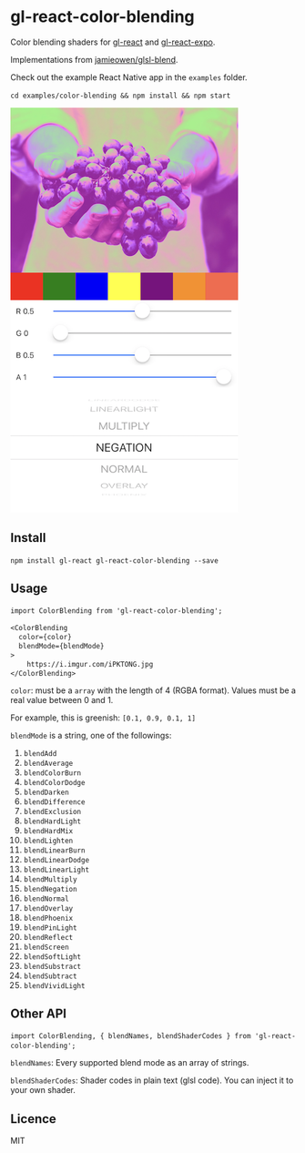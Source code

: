 # gl-react-color-blending

Color blending shaders for [gl-react](https://github.com/gre/gl-react) and [gl-react-expo](https://github.com/gre/gl-react/tree/master/packages/gl-react-expo).

Implementations from [jamieowen/glsl-blend](https://github.com/jamieowen/glsl-blend).

Check out the example React Native app in the `examples` folder.

`cd examples/color-blending && npm install && npm start`

![examples/color-blending](example_app.png)

## Install

`npm install gl-react gl-react-color-blending --save`

## Usage

```
import ColorBlending from 'gl-react-color-blending';
```

```
<ColorBlending
  color={color}
  blendMode={blendMode}
>
    https://i.imgur.com/iPKTONG.jpg
</ColorBlending>
```

`color`: must be a `array` with the length of 4 (RGBA format). Values must be a real value between 0 and 1.

For example, this is greenish: `[0.1, 0.9, 0.1, 1]`

`blendMode` is a string, one of the followings:

1. `blendAdd`
2. `blendAverage`
3. `blendColorBurn`
4. `blendColorDodge`
4. `blendDarken`
5. `blendDifference`
6. `blendExclusion`
7. `blendHardLight`
9. `blendHardMix`
10. `blendLighten`
11. `blendLinearBurn`
12. `blendLinearDodge`
13. `blendLinearLight`
14. `blendMultiply`
15. `blendNegation`
16. `blendNormal`
17. `blendOverlay`
18. `blendPhoenix`
19. `blendPinLight`
20. `blendReflect`
21. `blendScreen`
22. `blendSoftLight`
23. `blendSubstract`
24. `blendSubtract`
25. `blendVividLight`

## Other API

`import ColorBlending, { blendNames, blendShaderCodes } from 'gl-react-color-blending';`

`blendNames`: Every supported blend mode as an array of strings.

`blendShaderCodes`: Shader codes in plain text (glsl code). You can inject it to your own shader.

## Licence

MIT
